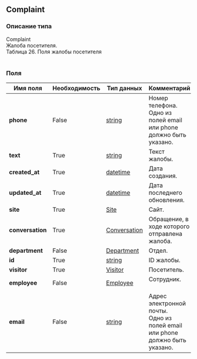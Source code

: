 
## Complaint

### Описание типа
Complaint<br/>Жалоба посетителя.<br/>Таблица 26. Поля жалобы посетителя<br/><br/>
### Поля

| Имя поля | Необходимость | Тип данных | Комментарий |
|---|---|---|---|
|**phone**|False|[string](/docs/types/string.md)|Номер телефона.<br/>Одно из полей email или phone должно быть указано.<br/>|
|**text**|True|[string](/docs/types/string.md)|Текст жалобы.<br/>|
|**created_at**|True|[datetime](/docs/types/datetime.md)|Дата создания.<br/>|
|**updated_at**|True|[datetime](/docs/types/datetime.md)|Дата последнего обновления.<br/>|
|**site**|True|[Site](/docs/types/Site.md)|Сайт.<br/>|
|**conversation**|True|[Conversation](/docs/types/Conversation.md)|Обращение, в ходе которого отправлена жалоба.<br/>|
|**department**|False|[Department](/docs/types/Department.md)|Отдел.<br/>|
|**id**|True|[string](/docs/types/string.md)|ID жалобы.<br/>|
|**visitor**|True|[Visitor](/docs/types/Visitor.md)|Посетитель.<br/>|
|**employee**|False|[Employee](/docs/types/Employee.md)|Сотрудник.<br/><br/>|
|**email**|False|[string](/docs/types/string.md)|Адрес электронной почты.<br/>Одно из полей email или phone должно быть указано.<br/>|
